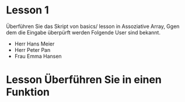 # Lesson 1
Überführen Sie das Skript von basics/ lesson in Assoziative Array, Ggen dem die Eingabe überpürft werden
 Folgende User sind bekannt.
  * Herr Hans Meier
  * Herr Peter Pan
  * Frau Emma Hansen

# Lesson Überführen Sie in einen Funktion 

